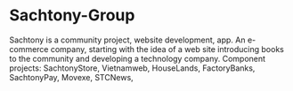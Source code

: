 # Sachtony-Group
Sachtony is a community project, website development, app. An e-commerce company, starting with the idea of a web site introducing books to the community and developing a technology company. Component projects:
SachtonyStore,
Vietnamweb,
HouseLands,
FactoryBanks,
SachtonyPay,
Movexe,
STCNews,
